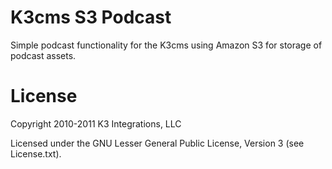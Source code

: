 K3cms S3 Podcast
================

Simple podcast functionality for the K3cms using Amazon S3 for storage of podcast assets.

License
=======

Copyright 2010-2011 K3 Integrations, LLC

Licensed under the GNU Lesser General Public License, Version 3 (see License.txt).
